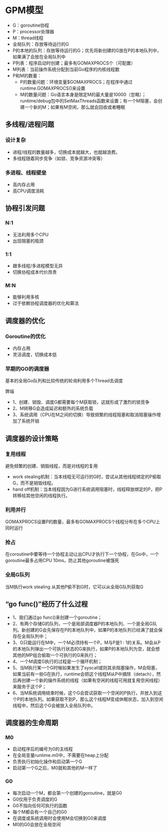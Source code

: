 # GPM模型

- G：goroutine协程
- P：processor处理器
- M：thread线程
- 全局队列：存放等待运行的G
- P的本地的队列：存放等待运行的G；优先将新创建的G放在P的本地队列中，如果满了会放在全局队列中
- P列表：程序启动时创建；最多有GOMAXPROCS个（可配置）
- M列表：当前操作系统分配到当前Go程序的内核线程数
- P和M的数量：
    - P的数量问题：环境变量$GOMAXPROCS；在程序中通过runtime.GOMAXPROCS()来设置
    - M的数量问题：Go语言本身是限定M的最大量是10000（忽略）；runtime/debug包中的SetMaxThreads函数来设置；有一个M阻塞，会创建一个新的M；如果有M空闲，那么就会回收或者睡眠

## 多线程/进程问题
### 设计复杂
- 进程/线程的数量越多，切换成本就越大，也就越浪费。
- 多线程随着同步竞争（如锁、竞争资源冲突等）

### 多进程、线程壁垒
- 高内存占用
- 高CPU调度消耗

## 协程引发问题
### N:1
- 无法利用多个CPU
- 出现阻塞的瓶颈

### 1:1
- 跟多线程/多进程模型无异
- 切换协程成本代价昂贵

### M:N
- 能够利用多核
- 过于依赖协程调度器的优化和算法

## 调度器的优化

### Goroutine的优化

- 内存占用
- 灵活调度，切换成本低

### 早期的GO的调度器

基本的全局Go队列和比较传统的轮询利用多个Thread去调度

弊端
- 1、创建、销毁、调度G都需要每个M获取锁，这就形成了激烈的锁竞争
- 2、M转移G会造成延迟和额外的系统负载
- 3、系统调用（CPU在M之间的切换）导致频繁的线程阻塞和取消阻塞操作增加了系统开销

## 调度器的设计策略
### 复用线程

避免频繁的创建、销毁线程，而是对线程的复用

- work stealing机制：当本线程无可运行的G时，尝试从其他线程绑定的P偷取G，而不是销毁线程。
- hand off机制：当本线程因为G进行系统调用阻塞时，线程释放绑定的P，把P转移给其他空闲的线程执行。

### 利用并行

GOMAXPROCS设置P的数量，最多有GOMAXPROCS个线程分布在多个CPU上同时运行

### 抢占

在coroutine中要等待一个协程主动让出CPU才执行下一个协程，在Go中，一个goroutine最多占用CPU 10ms，防止其他goroutine被饿死

### 全局G队列

当M执行work stealing 从其他P偷不到G时，它可以从全局G队列获取G

## “go func()”经历了什么过程

- 1、我们通过go func()来创建一个goroutine；
- 2、有两个存储G的队列，一个是局部调度器P的本地队列、一个是全局G队列。新创建的G会先保存在P的本地队列中，如果P的本地队列已经满了就会保存在全局队列中；
- 3、G只能运行在M中，一个M必须持有一个P，M与P是1 : 1的关系。M会从P的本地队列弹出一个可执行状态的G来执行，如果P的本地队列为空，就会想其他的MP组合偷取一个可执行的G来执行；
- 4、一个M调度G执行的过程是一个循环机制；
- 5、当M执行某一个G时候如果发生了syscall或则其余阻塞操作，M会阻塞，如果当前有一些G在执行，runtime会把这个线程M从P中摘除（detach），然后再创建一个新的操作系统的线程（如果有空闲的线程可用就复用空闲线程）来服务于这个P；
- 6、当M系统调用结束时候，这个G会尝试获取一个空闲的P执行，并放入到这个P的本地队列。如果获取不到P，那么这个线程M变成休眠状态，加入到空闲线程中，然后这个G会被放入全局队列中。

## 调度器的生命周期

### M0

- 启动程序后的编号为0的主线程
- 在全局变量runtime.m0中，不需要在heap上分配
- 负责执行初始化操作和启动第一个G
- 启动第一个G之后，M0就和其他的M一样了

### G0

- 每次启动一个M，都会第一个创建的goroutine，就是G0
- G0仅用于负责调度的G
- G0不指向任何可执行的函数
- 每个M都会有一个自己的G0
- 在调度或系统调用时会使用M会切换到G0来调度
- M0的G0会放在全局空间